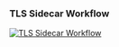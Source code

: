 ### TLS Sidecar Workflow

[![TLS Sidecar Workflow](https://github.com/stuartshay/WorkflowCommon/actions/workflows/tls-sidecar-test.yml/badge.svg)](https://github.com/stuartshay/WorkflowCommon/actions/workflows/tls-sidecar-test.yml)
